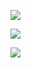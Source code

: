 ![](https://media.licdn.com/dms/image/D4D22AQHacop6uRS8Ww/feedshare-shrink_800/0/1695405067480?e=1698278400&v=beta&t=LebX4iIKZ3qth-ZQF199UM76Ru9gK8-1MSCnYCpslRw)


![](https://media.licdn.com/dms/image/D4D22AQEoeBeVZ_teOw/feedshare-shrink_800/0/1695382818671?e=1698278400&v=beta&t=Rg3WO2XFgYLlexHQYGdFe4pMKx6auQNprZ1cVDmhk2I)

![](https://media.licdn.com/dms/image/D4E22AQEVfZftt0ybiw/feedshare-shrink_800/0/1695610674835?e=1698278400&v=beta&t=HjhPKRb4QcCJm2WXy-QdrRf4iCZomyyyrUqZyoG6wms)